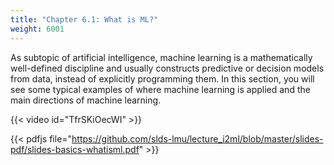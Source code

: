 ```yaml
---
title: "Chapter 6.1: What is ML?"
weight: 6001
---
```

As subtopic of artificial intelligence, machine learning is a mathematically well-defined discipline and usually constructs predictive or decision models from data, instead of explicitly programming them. In this section, you will see some typical examples of where machine learning is applied and the main directions of machine learning.

<!--more-->
{{< video id="TfrSKiOecWI" >}}

{{< pdfjs file="https://github.com/slds-lmu/lecture_i2ml/blob/master/slides-pdf/slides-basics-whatisml.pdf" >}}
